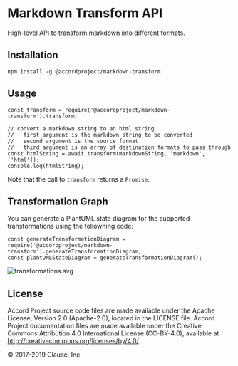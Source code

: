 # Markdown Transform API

High-level API to transform markdown into different formats.

## Installation

```
npm install -g @accordproject/markdown-transform
```

## Usage

```
const transform = require('@accordproject/markdown-transform').transform;

// convert a markdown string to an html string
//   first argument is the markdown string to be converted
//   second argument is the source format
//   third argument is an array of destination formats to pass through
const htmlString = await transform(markdownString, 'markdown', ['html']);
console.log(htmlString);
```

Note that the call to `transform` returns a `Promise`.

## Transformation Graph

You can generate a PlantUML state diagram for the supported transformations using the followning code:

```
const generateTransformationDiagram = require('@accordproject/markdown-transform').generateTransformationDiagram;
const plantUMLStateDiagram = generateTransformationDiagram();
```

![transformations.svg]()

## License <a name="license"></a>
Accord Project source code files are made available under the Apache License, Version 2.0 (Apache-2.0), located in the LICENSE file. Accord Project documentation files are made available under the Creative Commons Attribution 4.0 International License (CC-BY-4.0), available at http://creativecommons.org/licenses/by/4.0/.

© 2017-2019 Clause, Inc.

